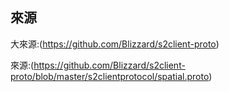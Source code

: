 ## 來源
大來源:(https://github.com/Blizzard/s2client-proto)

來源:(https://github.com/Blizzard/s2client-proto/blob/master/s2clientprotocol/spatial.proto)
